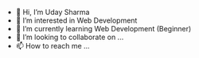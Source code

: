 - 👋 Hi, I’m Uday Sharma
- 👀 I’m interested in Web Development
- 🌱 I’m currently learning Web Development (Beginner)
- 💞️ I’m looking to collaborate on ...
- 📫 How to reach me ...

<!---
UdaySharmaMat/UdaySharmaMat is a ✨ special ✨ repository because its `README.md` (this file) appears on your GitHub profile.
You can click the Preview link to take a look at your changes.
--->
